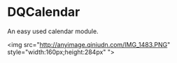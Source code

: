 DQCalendar
==========

An easy used calendar module.


<img src="http://anyimage.qiniudn.com/IMG_1483.PNG" style="width:160px;height:284px" ">
 
